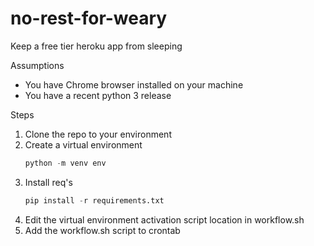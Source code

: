 # no-rest-for-weary
Keep a free tier heroku app from sleeping

Assumptions
- You have Chrome browser installed on your machine
- You have a recent python 3 release

Steps
1. Clone the repo to your environment
2. Create a virtual environment
    ```python
    python -m venv env
    ```
3. Install req's
    ```python
    pip install -r requirements.txt
    ```
4. Edit the virtual environment activation script location in workflow.sh
5. Add the workflow.sh script to crontab
